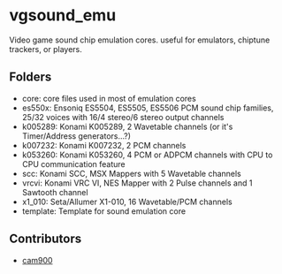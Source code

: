 # vgsound_emu
Video game sound chip emulation cores. useful for emulators, chiptune trackers, or players.

## Folders
- core: core files used in most of emulation cores
- es550x: Ensoniq ES5504, ES5505, ES5506 PCM sound chip families, 25/32 voices with 16/4 stereo/6 stereo output channels
- k005289: Konami K005289, 2 Wavetable channels (or it's Timer/Address generators...?)
- k007232: Konami K007232, 2 PCM channels
- k053260: Konami K053260, 4 PCM or ADPCM channels with CPU to CPU communication feature
- scc: Konami SCC, MSX Mappers with 5 Wavetable channels
- vrcvi: Konami VRC VI, NES Mapper with 2 Pulse channels and 1 Sawtooth channel
- x1_010: Seta/Allumer X1-010, 16 Wavetable/PCM channels
- template: Template for sound emulation core

## Contributors
- [cam900](https://github.com/cam900)
